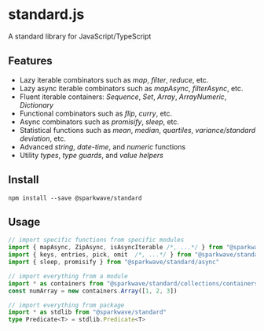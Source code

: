 # standard.js
A standard library for JavaScript/TypeScript

## Features
- Lazy iterable combinators such as _map_, _filter_, _reduce_, etc.
- Lazy async iterable combinators such as _mapAsync_, _filterAsync_, etc.
- Fluent iterable containers: _Sequence_, _Set_, _Array_, _ArrayNumeric_, _Dictionary_
- Functional combinators such as _flip_, _curry_, etc.
- Async combinators such as _promisify_, _sleep_, etc.
- Statistical functions such as _mean_, _median_, _quartiles_, _variance/standard deviation_, etc.
- Advanced _string_, _date-time_, and _numeric_ functions
- Utility _types_, _type guards_, and _value helpers_


## Install
`npm install --save @sparkwave/standard`


## Usage
```ts
// import specific functions from specific modules
import { mapAsync, ZipAsync, isAsyncIterable /*, ...*/ } from "@sparkwave/standard/collections/combinators"
import { keys, entries, pick, omit  /*, ...*/ } from "@sparkwave/standard/object"
import { sleep, promisify } from "@sparkwave/standard/async"

// import everything from a module
import * as containers from "@sparkwave/standard/collections/containers"
const numArray = new containers.Array([1, 2, 3])

// import everything from package
import * as stdlib from "@sparkwave/standard"
type Predicate<T> = stdlib.Predicate<T>
```